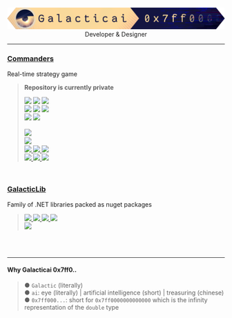 <p align=center>
    <img width=960 src="/Galacticai.png" />
    <br/>
    Developer & Designer
</p>

---

### [Commanders](https://github.com/Galacticai/Commanders)
Real-time strategy game
> **Repository is currently __private__**
>
> <img src="https://img.shields.io/badge/-Targeting-gray" />
> <img src="https://img.shields.io/badge/-Windows-white?logo=windows-11&logoColor=0078D4" />
> <img src="https://img.shields.io/badge/-Linux-white?logo=linux&logoColor=806412" />
> <br/>
> <img src="https://img.shields.io/badge/-Made%20with-gray" />
> <img src="https://img.shields.io/badge/-Unity%20Engine-white?logo=unity&logoColor=black" />
> <img src="https://img.shields.io/badge/-C%23-white?logo=dotnet&logoColor=512BD4" />
> <br/>
> <img src="https://img.shields.io/badge/%C2%A92022-Galacticai-white?link=https://github.com/Galacticai" />
> <img src="https://img.shields.io/github/license/Galacticai/Commanders?label=&color=white&logo=gnu&logoColor=A42E2B">
> <br/>
> <br/>
> <a href="https://www.codacy.com/gh/Galacticai/Commanders/dashboard" >
>     <img src="https://img.shields.io/codacy/grade/5c46c2f9d1aa42118fd39fca9a3ce381?logo=codacy&label=Codacy%20rating">
> </a>
> <br/>
> <a href="https://github.com/Galacticai/Commanders/contributors">
>     <img src="https://img.shields.io/github/contributors/Galacticai/Commanders?label=Contributors&logo=github" />
> </a>
> <br/>
> <a href="https://github.com/Galacticai/Commanders/issues">
>     <img src="https://img.shields.io/badge/-Issues-4F4F4F?logo=github" />
>     <img src="https://img.shields.io/github/issues/Galacticai/Commanders?label=&color=white" />
>     <img src="https://img.shields.io/github/issues-closed/Galacticai/Commanders?label=&color=white" />
> </a>
> <br/>
> <a href="https://github.com/Galacticai/Commanders/commits">
>     <img src="https://img.shields.io/badge/-Commits-4F4F4F?logo=github" />
>     <img src="https://img.shields.io/github/last-commit/Galacticai/Commanders?label=&color=white" />
>     <img src="https://img.shields.io/github/commit-activity/m/Galacticai/Commanders?label=&color=white" />
> </a>

<br/>

### [GalacticLib](https://github.com/Galacticai/GalacticLib)
Family of .NET libraries packed as nuget packages
> <a href="#"> 
>     <img src="https://img.shields.io/badge/-Targeting-gray" />
>     <img src="https://img.shields.io/badge/.NET-6.0-0078D4?labelColor=512BD4" />
>     <img src="https://img.shields.io/badge/-Windows-white?logo=windows-11&logoColor=0078D4" />
>     <img src="https://img.shields.io/badge/-Linux-white?logo=linux&logoColor=806412" />
> </a>
> <br/>
> <img src="https://img.shields.io/badge/%C2%A92022-Galacticai-white?link=https://github.com/Galacticai" />

<br/>
<br/>

---

#### Why Galacticai 0x7ff0..
> ● `Galactic` (literally)
> <br/>
> ● `ai`: eye (literally) | artificial intelligence (short) | treasuring (chinese)
> <br/>
> ● `0x7ff000...`: short for `0x7ff0000000000000` which is the infinity representation of the `double` type
